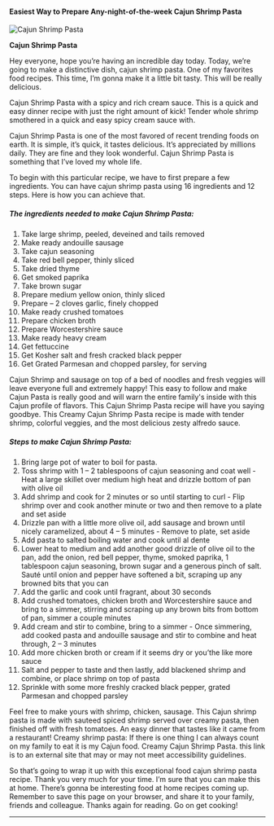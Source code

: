             

#### Easiest Way to Prepare Any-night-of-the-week Cajun Shrimp Pasta

![Cajun Shrimp Pasta](https://img-global.cpcdn.com/recipes/53e55e5957bb4b92/751x532cq70/cajun-shrimp-pasta-recipe-main-photo.jpg)

**Cajun Shrimp Pasta**

Hey everyone, hope you’re having an incredible day today. Today, we’re going to make a distinctive dish, cajun shrimp pasta. One of my favorites food recipes. This time, I’m gonna make it a little bit tasty. This will be really delicious.

Cajun Shrimp Pasta with a spicy and rich cream sauce. This is a quick and easy dinner recipe with just the right amount of kick! Tender whole shrimp smothered in a quick and easy spicy cream sauce with.

Cajun Shrimp Pasta is one of the most favored of recent trending foods on earth. It is simple, it’s quick, it tastes delicious. It’s appreciated by millions daily. They are fine and they look wonderful. Cajun Shrimp Pasta is something that I’ve loved my whole life.

To begin with this particular recipe, we have to first prepare a few ingredients. You can have cajun shrimp pasta using 16 ingredients and 12 steps. Here is how you can achieve that.

##### The ingredients needed to make Cajun Shrimp Pasta:

1.  Take large shrimp, peeled, deveined and tails removed
2.  Make ready andouille sausage
3.  Take cajun seasoning
4.  Take red bell pepper, thinly sliced
5.  Take dried thyme
6.  Get smoked paprika
7.  Take brown sugar
8.  Prepare medium yellow onion, thinly sliced
9.  Prepare – 2 cloves garlic, finely chopped
10.  Make ready crushed tomatoes
11.  Prepare chicken broth
12.  Prepare Worcestershire sauce
13.  Make ready heavy cream
14.  Get fettuccine
15.  Get Kosher salt and fresh cracked black pepper
16.  Get Grated Parmesan and chopped parsley, for serving

Cajun Shrimp and sausage on top of a bed of noodles and fresh veggies will leave everyone full and extremely happy! This easy to follow and make Cajun Pasta is really good and will warn the entire family's inside with this Cajun profile of flavors. This Cajun Shrimp Pasta recipe will have you saying goodbye. This Creamy Cajun Shrimp Pasta recipe is made with tender shrimp, colorful veggies, and the most delicious zesty alfredo sauce.

##### Steps to make Cajun Shrimp Pasta:

1.  Bring large pot of water to boil for pasta.
2.  Toss shrimp with 1 – 2 tablespoons of cajun seasoning and coat well - Heat a large skillet over medium high heat and drizzle bottom of pan with olive oil
3.  Add shrimp and cook for 2 minutes or so until starting to curl - Flip shrimp over and cook another minute or two and then remove to a plate and set aside
4.  Drizzle pan with a little more olive oil, add sausage and brown until nicely caramelized, about 4 – 5 minutes - Remove to plate, set aside
5.  Add pasta to salted boiling water and cook until al dente
6.  Lower heat to medium and add another good drizzle of olive oil to the pan, add the onion, red bell pepper, thyme, smoked paprika, 1 tablespoon cajun seasoning, brown sugar and a generous pinch of salt. Sauté until onion and pepper have softened a bit, scraping up any browned bits that you can
7.  Add the garlic and cook until fragrant, about 30 seconds
8.  Add crushed tomatoes, chicken broth and Worcestershire sauce and bring to a simmer, stirring and scraping up any brown bits from bottom of pan, simmer a couple minutes
9.  Add cream and stir to combine, bring to a simmer - Once simmering, add cooked pasta and andouille sausage and stir to combine and heat through, 2 – 3 minutes
10.  Add more chicken broth or cream if it seems dry or you’the like more sauce
11.  Salt and pepper to taste and then lastly, add blackened shrimp and combine, or place shrimp on top of pasta
12.  Sprinkle with some more freshly cracked black pepper, grated Parmesan and chopped parsley

Feel free to make yours with shrimp, chicken, sausage. This Cajun shrimp pasta is made with sauteed spiced shrimp served over creamy pasta, then finished off with fresh tomatoes. An easy dinner that tastes like it came from a restaurant! Creamy shrimp pasta: If there is one thing I can always count on my family to eat it is my Cajun food. Creamy Cajun Shrimp Pasta. this link is to an external site that may or may not meet accessibility guidelines.

So that’s going to wrap it up with this exceptional food cajun shrimp pasta recipe. Thank you very much for your time. I’m sure that you can make this at home. There’s gonna be interesting food at home recipes coming up. Remember to save this page on your browser, and share it to your family, friends and colleague. Thanks again for reading. Go on get cooking!

* * *